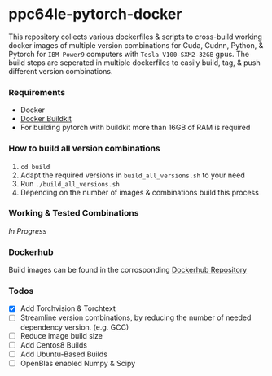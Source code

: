 # ppc64le-pytorch-docker

This repository collects various dockerfiles & scripts to cross-build working docker images of multiple version combinations for Cuda, Cudnn, Python, & Pytorch for `IBM Power9` computers with `Tesla V100-SXM2-32GB` gpus. The build steps are seperated in multiple dockerfiles to easily build, tag, & push different version combinations.

### Requirements
- Docker
- [Docker Buildkit](https://github.com/docker/buildx)
- For building pytorch with buildkit more than 16GB of RAM is required

### How to build all version combinations
1. `cd build`
2. Adapt the required versions in `build_all_versions.sh` to your need
3. Run `./build_all_versions.sh`
4. Depending on the number of images & combinations build this process 

### Working & Tested Combinations
*In Progress*

### Dockerhub

Build images can be found in the corrosponding [Dockerhub Repository](https://hub.docker.com/repository/docker/maxscha/cuda_pytorch_jupyter)



### Todos
- [X] Add Torchvision & Torchtext
- [ ] Streamline version combinations, by reducing the number of needed dependency version. (e.g. GCC)
- [ ] Reduce image build size
- [ ] Add Centos8 Builds
- [ ] Add Ubuntu-Based Builds
- [ ] OpenBlas enabled Numpy & Scipy